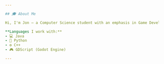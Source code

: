 ```yaml
---

## 🎓 About Me

Hi, I'm Jon — a Computer Science student with an emphasis in Game Development at **Grand Canyon University**. I enjoy building things that mix **software**, **hardware**, and **creativity** 

**Languages I work with:**
- 💻 Java
- 🐍 Python
- ⚙️ C++
- 🎮 GDScript (Godot Engine)

---
```


<!---
TragicSpider/TragicSpider is a ✨ special ✨ repository because its `README.md` (this file) appears on your GitHub profile.
You can click the Preview link to take a look at your changes.
--->
